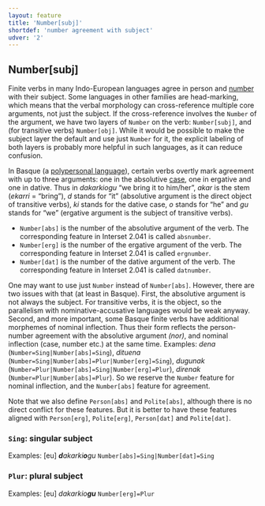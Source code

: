 ```yaml
---
layout: feature
title: 'Number[subj]'
shortdef: 'number agreement with subject'
udver: '2'
---
```


## Number[subj]

Finite verbs in many Indo-European languages agree in person and [number](u-feat/Number) with their subject.
Some languages in other families are head-marking, which means that the verbal morphology can cross-reference
multiple core arguments, not just the subject. If the cross-reference involves the `Number` of the argument,
we have two layers of `Number` on the verb: `Number[subj]`, and (for transitive verbs) `Number[obj]`.
While it would be possible to make the subject layer the default and use just `Number` for it,
the explicit labeling of both layers is probably more helpful in such languages, as it can reduce confusion.

In Basque (a <a href="http://en.wikipedia.org/wiki/Polypersonal_agreement">polypersonal language</a>),
certain verbs overtly mark agreement with up to three arguments:
one in the absolutive [case](u-feat/Case),
one in ergative and
one in dative.
Thus in _dakarkiogu_ “we bring it to him/her”,
_akar_ is the stem (_ekarri_ = “bring”),
_d_ stands for “it” (absolutive argument is the direct object of transitive verbs),
_ki_ stands for the dative case,
_o_ stands for “he” and
_gu_ stands for “we” (ergative argument is the subject of transitive verbs).

* `Number[abs]` is the number of the absolutive argument of the verb. The corresponding feature in Interset 2.041 is called `absnumber`.
* `Number[erg]` is the number of the ergative argument of the verb. The corresponding feature in Interset 2.041 is called `ergnumber`.
* `Number[dat]` is the number of the dative argument of the verb. The corresponding feature in Interset 2.041 is called `datnumber`.

One may want to use just `Number` instead of `Number[abs]`.
However, there are two issues with that (at least in Basque).
First, the absolutive argument is not always the subject. For transitive verbs, it is the object, so the parallelism with nominative-accusative languages would be weak anyway.
Second, and more important, some Basque finite verbs have additional morphemes of nominal inflection.
Thus their form reflects the person-number agreement with the absolutive argument _(nor)_, and nominal inflection (case, number etc.) at the same time.
Examples: _dena_ (`Number=Sing|Number[abs]=Sing`),
_dituena_ (`Number=Sing|Number[abs]=Plur|Number[erg]=Sing`),
_dugunak_ (`Number=Plur|Number[abs]=Sing|Number[erg]=Plur`),
_direnak_ (`Number=Plur|Number[abs]=Plur`).
So we reserve the `Number` feature for nominal inflection, and the `Number[abs]` feature for agreement.

Note that we also define `Person[abs]` and `Polite[abs]`, although there is no direct conflict for these features.
But it is better to have these features aligned with `Person[erg]`, `Polite[erg]`, `Person[dat]` and `Polite[dat]`.

### <a name="Sing">`Sing`</a>: singular subject

Examples: [eu] _<b>d</b>akarki<b>o</b>gu_ `Number[abs]=Sing|Number[dat]=Sing`

### <a name="Plur">`Plur`</a>: plural subject

Examples: [eu] _dakarkio<b>gu</b>_ `Number[erg]=Plur`
<!-- Interlanguage links updated Čt lis 12 09:42:59 CET 2020 -->
